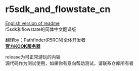 # r5sdk_and_flowstate_cn  
[English version of readme](/README_ENG.md)  
r5sdk和flowstate的简体中文翻译版  

翻译by：Pathfinder(R5RCN)全体开发者  
__[官方KOOK服务器](https://kook.top/MQLPDV "点击进入")__  

release为可正常游玩的内容  
源代码作为测试使用，如果你有意向帮助测试，请联系仓库所有者
